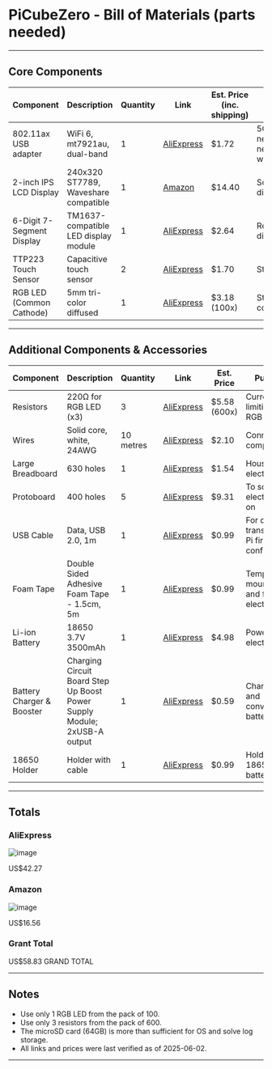 # PiCubeZero - Bill of Materials (parts needed)

---

## Core Components

| Component | Description | Quantity | Link | Est. Price (inc. shipping) | Purpose |
|--------------------------|---------------------------------------|----------|---------------------------------------------------------------------------------------------------------------------------|-----------------|-------------------------------------|
| 802.11ax USB adapter | WiFi 6, mt7921au, dual-band | 1 | [AliExpress](https://www.aliexpress.com/item/1005005935638503.html) | $1.72 | 5GHz WiFi 6 networking; our home network does not have working 2.4GHz..... |
| 2-inch IPS LCD Display | 240x320 ST7789, Waveshare compatible | 1 | [Amazon](https://www.amazon.com/LCD-2inch-Module-Compatible-Display/dp/B0DRS9YQCK) | $14.40 | Scramble/time/statistics display |
| 6-Digit 7-Segment Display| TM1637-compatible LED display module | 1 | [AliExpress](https://www.aliexpress.com/item/1005001582129952.html) | $2.64 | Real-time/final time display |
| TTP223 Touch Sensor | Capacitive touch sensor | 2 | [AliExpress](https://www.aliexpress.com/item/1005006153014582.html) | $1.70 | Start/stop timer input |
| RGB LED (Common Cathode) | 5mm tri-color diffused | 1 | [AliExpress](https://www.aliexpress.com/item/1005004963591071.html) | $3.18 (100x)| Status indicator (colour coding) |

---

## Additional Components & Accessories

| Component | Description | Quantity | Link | Est. Price | Purpose |
|--------------------------|---------------------------------------|----------|---------------------------------------------------------------------------------------------------------------------------|-----------------|-------------------------------------------|
| Resistors | 220Ω for RGB LED (x3) | 3 | [AliExpress](https://www.aliexpress.com/item/1005008494728485.html) | $5.58 (600x) | Current limiting for RGB LED |
| Wires | Solid core, white, 24AWG | 10 metres | [AliExpress](https://www.aliexpress.com/item/1005006106330815.html) | $2.10 | Connecting components |
| Large Breadboard | 630 holes | 1 | [AliExpress](https://www.aliexpress.com/item/1005007085965483.html) | $1.54 | Housing the electronics |
| Protoboard | 400 holes | 5 | [AliExpress](https://www.aliexpress.com/item/1005007204514719.html) | $9.31 | To solder the electronics on |
| USB Cable | Data, USB 2.0, 1m | 1 | [AliExpress](https://www.aliexpress.com/item/1005007504624576.html) | $0.99 | For data transfer and Pi first-boot configuration |
| Foam Tape | Double Sided Adhesive Foam Tape - 1.5cm, 5m | 1 | [AliExpress](https://www.aliexpress.com/item/1005006891100106.html?) | $0.99 | Temporary mounting and fixing electronics |
| Li-ion Battery | 18650 3.7V 3500mAh | 1 | [AliExpress](https://www.aliexpress.com/item/1005008078553867.html) | $4.98 | Powering the electronics |
| Battery Charger & Booster | Charging Circuit Board Step Up Boost Power Supply Module; 2xUSB-A output | 1 | [AliExpress](https://www.aliexpress.com/item/1005007457573822.html) | $0.59 | Charging and converting battery to 5V |
| 18650 Holder | Holder with cable | 1 | [AliExpress](https://www.aliexpress.com/item/1005006089547043.html) | $0.99 | Holder for 18650 battery
---

## Totals

### AliExpress
![image](https://github.com/user-attachments/assets/e6e395db-ea17-484c-a512-5014b0cd4bae)

US$42.27

### Amazon
![image](https://github.com/user-attachments/assets/11908611-66c1-485f-bbe5-c52a6a7e3f66)

US$16.56

### Grant Total
US$58.83 GRAND TOTAL

---

## Notes

- Use only 1 RGB LED from the pack of 100.
- Use only 3 resistors from the pack of 600.
- The microSD card (64GB) is more than sufficient for OS and solve log storage.
- All links and prices were last verified as of 2025-06-02.

---
